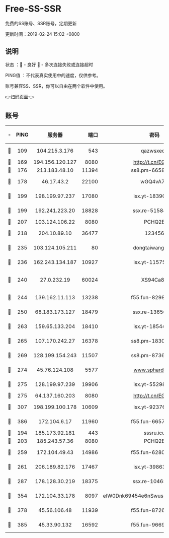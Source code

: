 # Free-SS-SSR

免费的SS账号、SSR账号，定期更新

更新时间：2019-02-24 15:02 +0800

## 说明

状态     ：🙂 - 良好 🙁 - 多次连接失败或连接超时

PING值   ：不代表真实使用中的速度，仅供参考。

账号兼容SS、SSR，你可以自由在两个软件中使用。

👉[扫码页面](https://liesauer.github.io/free-ss-ssr.github.io/)👈

## 账号

|-|PING|服务器|端口|密码|加密方式|区域|
|:----:|:----:|:-----:|-----:|:----:|:----:|:----:|
|🙂|109|104.215.3.176|543|qazwsxedc|aes-256-gcm|JP|
|🙂|169|194.156.120.127|8080|http://t.cn/EGJIyrl|rc4-md5|RU|
|🙂|176|213.183.48.10|11394|ss8.pm-66583704|rc4-md5|RU|
|🙂|178|46.17.43.2|22100|wGQ4vA7D|aes-256-gcm|RU|
|🙂|199|198.199.97.237|17080|isx.yt-18390147|aes-256-cfb|US|
|🙂|199|192.241.223.20|18828|ssx.re-51584753|aes-256-cfb|US|
|🙂|207|103.124.106.22|8080|PCHQ2E|rc4-md5|US|
|🙂|218|204.10.89.10|36477|123456|aes-256-cfb|US|
|🙂|235|103.124.105.211|80|dongtaiwang.com|aes-256-cfb|US|
|🙂|236|162.243.134.187|10927|isx.yt-11575973|aes-256-cfb|US|
|🙂|240|27.0.232.19|60024|XS94Ca8K|xchacha20-ietf-poly1305|HK|
|🙂|244|139.162.11.113|13238|f55.fun-82987043|aes-256-cfb|SG|
|🙂|250|68.183.173.127|18479|ssx.re-13656982|aes-256-cfb|US|
|🙂|263|159.65.133.204|18410|isx.yt-18544574|aes-256-cfb|SG|
|🙂|265|107.170.242.27|16378|ss8.pm-18305798|aes-256-cfb|US|
|🙂|269|128.199.154.243|11507|ss8.pm-87365089|aes-256-cfb|SG|
|🙂|274|45.76.124.108|5577|www.sphard.com|aes-256-cfb|AU|
|🙂|275|128.199.97.239|19906|isx.yt-55298055|aes-256-cfb|SG|
|🙂|275|64.137.160.203|8080|http://t.cn/EGJIyrl|rc4-md5|CA|
|🙂|307|198.199.100.178|10609|isx.yt-92376934|aes-256-cfb|US|
|🙂|386|172.104.6.17|11960|f55.fun-66579166|aes-256-cfb|US|
|🙂|194|185.173.92.181|443|sssru.icu|rc4-md5|RU|
|🙂|203|185.243.57.36|8080|PCHQ2E|rc4-md5|US|
|🙂|259|172.104.49.43|14986|f55.fun-62809242|aes-256-cfb|SG|
|🙂|261|206.189.82.176|17467|isx.yt-39863046|aes-256-cfb|SG|
|🙂|287|178.128.30.219|18375|ssx.re-10465888|aes-256-cfb|SG|
|🙂|354|172.104.33.178|8097|eIW0Dnk69454e6nSwuspv9DmS201tQ0D|aes-256-cfb|SG|
|🙂|378|45.56.106.48|11939|f55.fun-87263738|aes-256-cfb|US|
|🙂|385|45.33.90.132|16592|f55.fun-96694755|aes-256-cfb|US|
